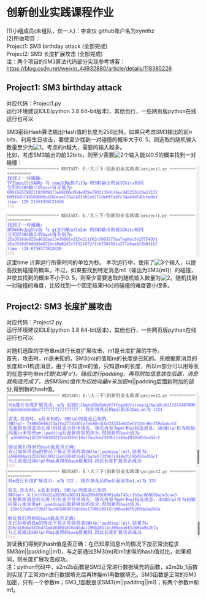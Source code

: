 # 创新创业实践课程作业
(1)小组成员(未组队，仅一人)：李宣仪 github账户名为xymthz  
(2)所做项目：  
   Project1: SM3 birthday attack  (全部完成)  
   Project2: SM3 长度扩展攻击      (全部完成)   
注：两个项目的SM3算法代码部分实现参考博客：https://blog.csdn.net/weixin_44932880/article/details/118385226

## Project1: SM3 birthday attack
对应代码：Project1.py  
运行环境建议IDLE(python 3.8 64-bit版本)，其他也行，一些网页版python在线运行也可以

SM3密码Hash算法输出Hash值的长度为256比特。如果只考虑SM3输出的前n bits，利用生日攻击，要使至少找到一对碰撞的概率大于0. 5，则选取的随机输入数量至少为![1](http://latex.codecogs.com/svg.latex?2^{n/2})。考虑的n越大，需要的输入越多。  
比如，考虑SM3输出的前32bits，则至少需要![2](http://latex.codecogs.com/svg.latex?2^{16})个输入能以0.5的概率找到一对碰撞：
![image](https://github.com/xymthz/homework/blob/main/images/Project1_%E5%9B%BE%E7%89%871.png)
![image](https://github.com/xymthz/homework/blob/main/images/Project1_%E5%9B%BE%E7%89%872.png)
这里time 计算运行所需时间的单位为秒。
本次运行中，使用了![3](http://latex.codecogs.com/svg.latex?2^{17})个输入，以提高找到碰撞的概率。不过，如果要找到特定消息m1（输出为SM3(m1)）的碰撞，并使其找到的概率不小于0. 5，则至少需要选取的随机输入数量为![2](http://latex.codecogs.com/svg.latex?2^{n-1})。随机找到一对碰撞的难度，比较找到一个固定结果H(x)的碰撞的难度要小很多。


## Project2: SM3 长度扩展攻击
对应代码：Project2.py  
运行环境建议IDLE(python 3.8 64-bit版本)，其他也行，一些网页版python在线运行也可以

对随机选取的字符串m进行长度扩展攻击，m1是长度扩展的字符。  
首先，攻击时，m是未知的，SM3(m)的值和m的长度是已知的。先根据原消息的长度和m1构造消息，由于不知道m的值，只知道m的长度，所以m部分可以用等长的任意字符串m*代替(如用’a')。随后进行padding，再将附加信息放在后面，消息就构造完成了。由SM3(m)值作为初始向量iv来加密m*||padding后面新附加的部分,得到新的hash值。  
![image](https://github.com/xymthz/homework/blob/main/images/Project2_%E5%9B%BE%E7%89%871.png)
![image](https://github.com/xymthz/homework/blob/main/images/Project2_%E5%9B%BE%E7%89%872.png)
验证我们得到的hash值是否正确：在已知原消息m的情况下按正常流程求SM3(m||padding||m1)，与之前通过SM3(m)和m1求得的hash值对比，如果相同，则长度扩展攻击成功。  
注：python代码中，s2m2b函数是SM3正常进行数据填充的函数，s2m2b_1函数则实现了正常对m进行数据填充后再拼接m1再数据填充。SM3函数是正常的SM3加密，只有一个参数m；SM3_1函数是求SM3(m||padding||m1)；有两个参数m和m1。


